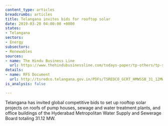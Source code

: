 ```yaml
---
content_type: articles
breadcrumbs: articles
title: Telangana invites bids for rooftop solar
date: 2019-03-20 04:00:00 +0000
states:
- Telangana
sectors:
- Energy
subsectors:
- Renewables
sources:
- name: The Hindu Business Line
  url: https://www.thehindubusinessline.com/todays-paper/tp-others/tp-states/article26540022.ece
details:
- name: RFS Document
  url: http://tsredco.telangana.gov.in/PDFs/TSREDCO_GCRT_HMWSSB_31_12MWp_RfS.pdf
is_analysis: false

---
```

Telangana has invited global competitive bids to set up rooftop solar projects on roofs of pump houses, sewage and water treatment plants, and office buildings of the Hyderabad Metropolitan Water Supply and Sewerage Board totaling 31.12 MW.
